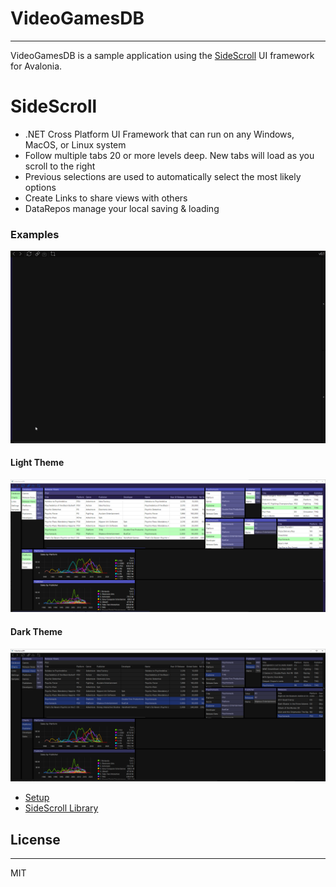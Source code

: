 # VideoGamesDB
---
VideoGamesDB is a sample application using the [SideScroll](https://github.com/SideScrollUI/SideScroll) UI framework for Avalonia. 

# SideScroll
* .NET Cross Platform UI Framework that can run on any Windows, MacOS, or Linux system
* Follow multiple tabs 20 or more levels deep. New tabs will load as you scroll to the right
* Previous selections are used to automatically select the most likely options
* Create Links to share views with others
* DataRepos manage your local saving & loading

### Examples
![VideoGamesDB](Images/Animations/SideScroll-VideoGamesDB.gif)

#### Light Theme
![Light Theme](Images/Screenshots/PsychonautsAndChartsLight.png)
#### Dark Theme
![Dark Theme](Images/Screenshots/PsychonautsAndChartsDark.png)

* [Setup](Docs/Setup.md)
* [SideScroll Library](https://github.com/SideScrollUI/SideScroll)

## License
---
MIT